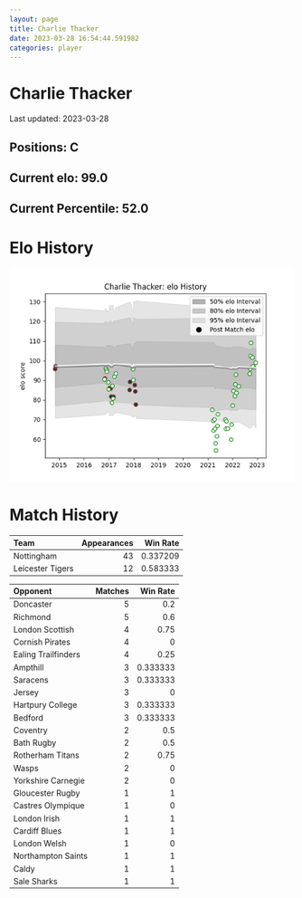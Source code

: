 ```yaml
---  
layout: page  
title: Charlie Thacker  
date: 2023-03-28 16:54:44.591982  
categories: player  
---
```

# Charlie Thacker


Last updated: 2023-03-28
## Positions: C

## Current elo: 99.0

## Current Percentile: 52.0

# Elo History


![elo history](history_CharlieThacker.png)
# Match History


| Team             |   Appearances |   Win Rate |
|:-----------------|--------------:|-----------:|
| Nottingham       |            43 |   0.337209 |
| Leicester Tigers |            12 |   0.583333 |

| Opponent            |   Matches |   Win Rate |
|:--------------------|----------:|-----------:|
| Doncaster           |         5 |   0.2      |
| Richmond            |         5 |   0.6      |
| London Scottish     |         4 |   0.75     |
| Cornish Pirates     |         4 |   0        |
| Ealing Trailfinders |         4 |   0.25     |
| Ampthill            |         3 |   0.333333 |
| Saracens            |         3 |   0.333333 |
| Jersey              |         3 |   0        |
| Hartpury College    |         3 |   0.333333 |
| Bedford             |         3 |   0.333333 |
| Coventry            |         2 |   0.5      |
| Bath Rugby          |         2 |   0.5      |
| Rotherham Titans    |         2 |   0.75     |
| Wasps               |         2 |   0        |
| Yorkshire Carnegie  |         2 |   0        |
| Gloucester Rugby    |         1 |   1        |
| Castres Olympique   |         1 |   0        |
| London Irish        |         1 |   1        |
| Cardiff Blues       |         1 |   1        |
| London Welsh        |         1 |   0        |
| Northampton Saints  |         1 |   1        |
| Caldy               |         1 |   1        |
| Sale Sharks         |         1 |   1        |